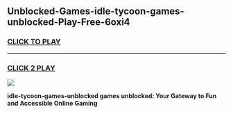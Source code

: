 
## Unblocked-Games-idle-tycoon-games-unblocked-Play-Free-6oxi4
<h3>
<a href="https://premium76.site?title=idle-tycoon-games-unblocked&ref=18A1">CLICK TO PLAY</a></h3>
<hr>

<h3>
<a href="https://premium76.site?title=idle-tycoon-games-unblocked&ref=18A1">CLICK 2 PLAY</a>
  
</h3>

<a href="https://premium76.site?title=idle-tycoon-games-unblocked&ref=18A1"><img src="https://clearcache.store/games.png"></a>


**idle-tycoon-games-unblocked games unblocked: Your Gateway to Fun and Accessible Online Gaming**
